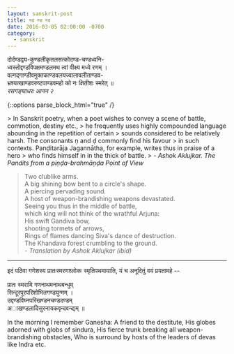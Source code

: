 ```yaml
---
layout: sanskrit-post
title: ण्ड ण्ड ण्ड
date: 2016-03-05 02:00:00 -0700
category:
  - sanskrit
---
```


दोर्दण्डद्वय-कुण्डलीकृतलसत्कोदण्ड-चण्डध्वनि-  
ध्वस्तोद्दण्डविपक्षमण्डलमथ त्वां वीक्ष्य मध्ये रणम् ।  
वल्गद्गाण्डीवमुक्तकाण्डवलयज्वालावलीताण्डव-  
भ्रश्यत्खाण्डवरुष्टपाण्डवमहो को नः क्षितीशः स्मरेत् ॥  
<cite>रसगङ्घाधरः आनन २</cite>
<!--more-->

{::options parse_block_html="true" /}
<div class="sanskrit-translation">
> In Sanskrit poetry, when a poet wishes to convey a scene of battle, commotion, destiny etc.,
> he frequently uses highly compounded language abounding in the repetition of certain
> sounds considered to be relatively harsh. The consonants ṇ and ḍ commonly find his favour
> in such contexts. Panḍitarāja Jagannātha, for example, writes thus in praise of a hero
> who finds himself in in the thick of battle.  
> <cite>- Ashok Aklujkar. The Pandits from a piṇḍa-brahmāṇḍa Point of View</cite>

> Two clublike arms.  
> A big shining bow bent to a circle's shape.  
> A piercing pervading sound.  
> A host of weapon-brandishing weapons devastated.  
> Seeing you thus in the middle of battle,  
> which king will not think of the wrathful Arjuna:  
> His swift Gandiva bow,  
> shooting tormets of arrows,  
> Rings of flames dancing Siva's dance of destruction.  
> The Khandava forest crumbling to the ground.  
> <cite>- Translation by Ashok Aklujkar (ibid)</cite>
</div>

--------

इदं पठिवा गणेशस्य प्रातःस्मरणश्लोकः स्मृतिपथमायाति, यं च अनूदितुं वयं प्रयतामहे --

प्रातः स्मरामि गणनाथमनाथबन्धुम्  
सिन्दूरपूरपरिशोभितगण्डयुग्मम् ।  
उद्दण्डविघ्नपरिखण्डनचण्डदण्डम्  
अाखण्डलादिसुरनायकवृन्दवन्द्यम्  ॥

<div class="sanskrit-translation">
In the morning I remember  Ganesha:  
A friend to the destitute,  
His globes adorned with globs of sindura,  
His fierce trunk breaking all weapon-brandishing obstacles,  
Who is surround by hosts of the leaders of devas like Indra etc.  
<div>
